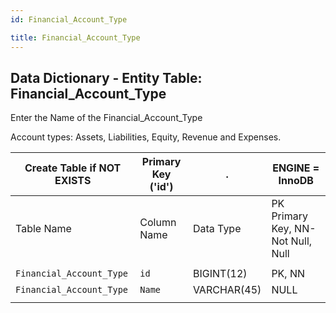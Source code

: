 ```yaml
---
id: Financial_Account_Type

title: Financial_Account_Type
---
```


## Data Dictionary - Entity Table: Financial_Account_Type

Enter the Name of the Financial_Account_Type 

Account types: Assets, Liabilities, Equity, Revenue and Expenses. 


| Create Table if NOT EXISTS| Primary Key ('id')|.|ENGINE = InnoDB|
|---|---|---|---|
|Table Name |Column Name|Data Type|PK Primary Key, NN-Not Null, Null|
||
|`Financial_Account_Type`|`id`|BIGINT(12)|PK, NN|
|`Financial_Account_Type`|`Name`|VARCHAR(45)|NULL|
||

